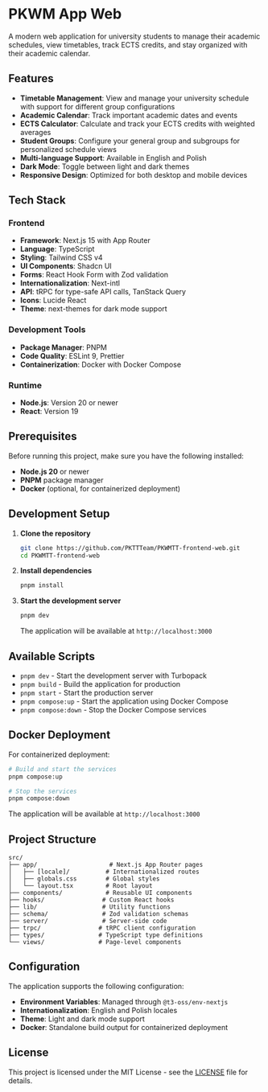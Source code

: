 # PKWM App Web

A modern web application for university students to manage their academic schedules, view timetables, track ECTS credits, and stay organized with their academic calendar.

## Features

- **Timetable Management**: View and manage your university schedule with support for different group configurations
- **Academic Calendar**: Track important academic dates and events
- **ECTS Calculator**: Calculate and track your ECTS credits with weighted averages
- **Student Groups**: Configure your general group and subgroups for personalized schedule views
- **Multi-language Support**: Available in English and Polish
- **Dark Mode**: Toggle between light and dark themes
- **Responsive Design**: Optimized for both desktop and mobile devices

## Tech Stack

### Frontend

- **Framework**: Next.js 15 with App Router
- **Language**: TypeScript
- **Styling**: Tailwind CSS v4
- **UI Components**: Shadcn UI
- **Forms**: React Hook Form with Zod validation
- **Internationalization**: Next-intl
- **API**: tRPC for type-safe API calls, TanStack Query
- **Icons**: Lucide React
- **Theme**: next-themes for dark mode support

### Development Tools

- **Package Manager**: PNPM
- **Code Quality**: ESLint 9, Prettier
- **Containerization**: Docker with Docker Compose

### Runtime

- **Node.js**: Version 20 or newer
- **React**: Version 19

## Prerequisites

Before running this project, make sure you have the following installed:

- **Node.js 20** or newer
- **PNPM** package manager
- **Docker** (optional, for containerized deployment)

## Development Setup

1. **Clone the repository**

    ```bash
    git clone https://github.com/PKTTTeam/PKWMTT-frontend-web.git
    cd PKWMTT-frontend-web
    ```

2. **Install dependencies**

    ```bash
    pnpm install
    ```

3. **Start the development server**

    ```bash
    pnpm dev
    ```

    The application will be available at `http://localhost:3000`

## Available Scripts

- `pnpm dev` - Start the development server with Turbopack
- `pnpm build` - Build the application for production
- `pnpm start` - Start the production server
- `pnpm compose:up` - Start the application using Docker Compose
- `pnpm compose:down` - Stop the Docker Compose services

## Docker Deployment

For containerized deployment:

```bash
# Build and start the services
pnpm compose:up

# Stop the services
pnpm compose:down
```

The application will be available at `http://localhost:3000`

## Project Structure

```
src/
├── app/                    # Next.js App Router pages
│   ├── [locale]/          # Internationalized routes
│   ├── globals.css        # Global styles
│   └── layout.tsx         # Root layout
├── components/            # Reusable UI components
├── hooks/                # Custom React hooks
├── lib/                  # Utility functions
├── schema/               # Zod validation schemas
├── server/               # Server-side code
├── trpc/                # tRPC client configuration
├── types/               # TypeScript type definitions
└── views/               # Page-level components
```

## Configuration

The application supports the following configuration:

- **Environment Variables**: Managed through `@t3-oss/env-nextjs`
- **Internationalization**: English and Polish locales
- **Theme**: Light and dark mode support
- **Docker**: Standalone build output for containerized deployment

## License

This project is licensed under the MIT License - see the [LICENSE](LICENSE) file for details.

<!-- ## Screenshots -->

<!-- Add your screenshots here -->

